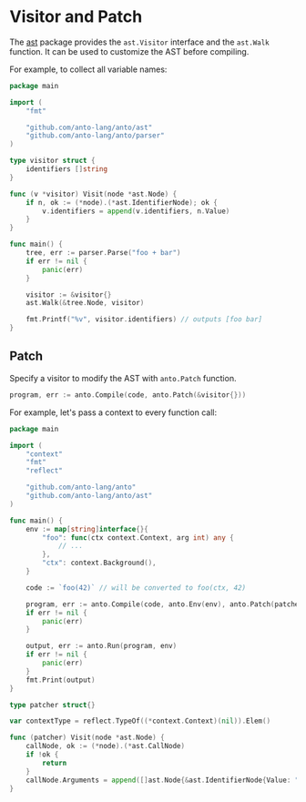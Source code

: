 # Visitor and Patch

The [ast](https://pkg.go.dev/github.com/anto-lang/anto/ast?tab=doc) package 
provides the `ast.Visitor` interface and the `ast.Walk` function. It can be
used to customize the AST before compiling.

For example, to collect all variable names:

```go
package main

import (
	"fmt"

	"github.com/anto-lang/anto/ast"
	"github.com/anto-lang/anto/parser"
)

type visitor struct {
	identifiers []string
}

func (v *visitor) Visit(node *ast.Node) {
	if n, ok := (*node).(*ast.IdentifierNode); ok {
		v.identifiers = append(v.identifiers, n.Value)
	}
}

func main() {
	tree, err := parser.Parse("foo + bar")
	if err != nil {
		panic(err)
	}

	visitor := &visitor{}
	ast.Walk(&tree.Node, visitor)

	fmt.Printf("%v", visitor.identifiers) // outputs [foo bar]
}
```

## Patch

Specify a visitor to modify the AST with `anto.Patch` function.  

```go
program, err := anto.Compile(code, anto.Patch(&visitor{}))
```
 
For example, let's pass a context to every function call:

```go
package main

import (
	"context"
	"fmt"
	"reflect"

	"github.com/anto-lang/anto"
	"github.com/anto-lang/anto/ast"
)

func main() {
	env := map[string]interface{}{
		"foo": func(ctx context.Context, arg int) any {
			// ...
		},
		"ctx": context.Background(),
	}

	code := `foo(42)` // will be converted to foo(ctx, 42)

	program, err := anto.Compile(code, anto.Env(env), anto.Patch(patcher{}))
	if err != nil {
		panic(err)
	}

	output, err := anto.Run(program, env)
	if err != nil {
		panic(err)
	}
	fmt.Print(output)
}

type patcher struct{}

var contextType = reflect.TypeOf((*context.Context)(nil)).Elem()

func (patcher) Visit(node *ast.Node) {
	callNode, ok := (*node).(*ast.CallNode)
	if !ok {
		return
	}
	callNode.Arguments = append([]ast.Node{&ast.IdentifierNode{Value: "ctx"}}, callNode.Arguments...)
}

```
